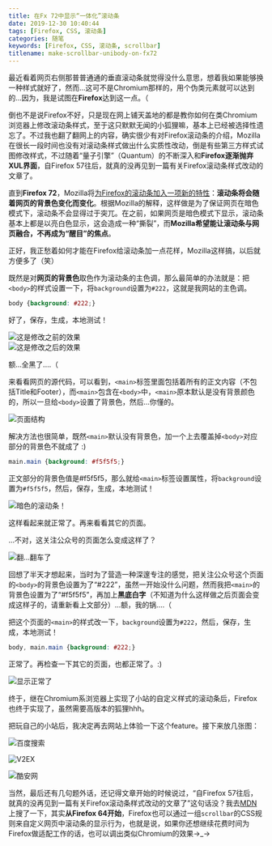```yaml
---
title: 在Fx 72中显示“一体化”滚动条
date: 2019-12-30 10:40:44
tags: [Firefox, CSS, 滚动条]
categories: 随笔
keywords: [Firefox, CSS, 滚动条, scrollbar]
titlename: make-scrollbar-unibody-on-fx72
---
```

最近看着网页右侧那普普通通的垂直滚动条就觉得没什么意思，想着我如果能够换一种样式就好了，然而...这可不是Chromium那样的，用个伪类元素就可以达到的...因为，我是试图在**Firefox**达到这一点。（  <!-- more -->

倒也不是说Firefox不好，只是现在网上铺天盖地的都是教你如何在类Chromium浏览器上修改滚动条样式，至于这只默默无闻的小狐狸嘛，基本上已经被选择性遗忘了。不过我也翻了翻网上的内容，确实很少有对Firefox滚动条的介绍，Mozilla在很长一段时间也没有对滚动条样式做出什么实质性改动，倒是有些第三方样式试图修改样式，不过随着“量子引擎”（Quantum）的不断深入和**Firefox逐渐抛弃XUL界面**，自Firefox 57往后，就真的没再见到一篇有关Firefox滚动条样式改动的文章了。  

直到**Firefox 72**，Mozilla将[为Firefox的滚动条加入一项新的特性](https://www.ithome.com/0/456/596.htm)：**滚动条将会随着网页的背景色变化而变化**。根据Mozilla的解释，这样做是为了保证网页在暗色模式下，滚动条不会显得过于突兀。在之前，如果网页是暗色模式下显示，滚动条基本上都是以亮白色显示，这会造成一种“撕裂”，而**Mozilla希望能让滚动条与网页融合，不再成为“醒目”的焦点**。  

正好，我正愁着如何才能在Firefox给滚动条加一点花样，Mozilla这样搞，以后就方便多了（笑）  

既然是对**网页的背景色**取色作为滚动条的主色调，那么最简单的办法就是：把`<body>`的样式设置一下，将`background`设置为`#222`，这就是我网站的主色调。  

```css
body {background: #222;}
```

好了，保存，生成，本地测试！  

![这是修改之前的效果](https://storage.live.com/items/5582C1D07E2893FB!143456?authkey=APiqr1tjl5KIc1Q)   
![这是修改之后的效果](https://storage.live.com/items/5582C1D07E2893FB!143457?authkey=APiqr1tjl5KIc1Q)  

额...全黑了....（  

来看看网页的源代码，可以看到，`<main>`标签里面包括着所有的正文内容（不包括Title和Footer），而`<main>`包含在`<body>`中，`<main>`原本默认是没有背景颜色的，所以一旦给`<body>`设置了背景色，然后...你懂的。  

![页面结构](https://storage.live.com/items/5582C1D07E2893FB!143458?authkey=APiqr1tjl5KIc1Q)  

解决方法也很简单，既然`<main>`默认没有背景色，加一个上去覆盖掉`<body>`对应部分的背景色不就成了 :)   

 ```css
main.main {background: #f5f5f5;}
 ```

正文部分的背景色值是#f5f5f5，那么就给`<main>`标签设置属性，将`background`设置为`#f5f5f5`，然后，保存，生成，本地测试！ 

![暗色的滚动条！](https://storage.live.com/items/5582C1D07E2893FB!143459?authkey=APiqr1tjl5KIc1Q)

这样看起来就正常了。再来看看其它的页面。  

...不对，这关注公众号的页面怎么变成这样了？  

![翻...翻车了](https://storage.live.com/items/5582C1D07E2893FB!143460?authkey=APiqr1tjl5KIc1Q)

回想了半天才想起来，当时为了营造一种深邃专注的感觉，把关注公众号这个页面的`<body>`的背景色设置为了“#222”，虽然一开始没什么问题，然而我把`<main>`的背景色设置为了“#f5f5f5”，再加上**黑底白字**（不知道为什么这样做之后页面会变成这样子的，请重新看上文部分）...额，我的锅....（  

把这个页面的`<main>`的样式改一下，`background`设置为`#222`，然后，保存，生成，本地测试！  

```css
body, main.main {background: #222;}
```

正常了。再检查一下其它的页面，也都正常了。:)  

![显示正常了](https://storage.live.com/items/5582C1D07E2893FB!143461?authkey=APiqr1tjl5KIc1Q)

终于，继在Chromium系浏览器上实现了小站的自定义样式的滚动条后，Firefox也终于实现了，虽然需要高版本的狐狸hhh。  

把玩自己的小站后，我决定再去网站上体验一下这个feature。接下来放几张图：  

![百度搜索](https://storage.live.com/items/5582C1D07E2893FB!143462?authkey=APiqr1tjl5KIc1Q)   

![V2EX](https://storage.live.com/items/5582C1D07E2893FB!143463?authkey=APiqr1tjl5KIc1Q)

![酷安网](https://storage.live.com/items/5582C1D07E2893FB!143464?authkey=APiqr1tjl5KIc1Q)

当然，最后还有几句题外话，还记得文章开始的时候说过，“自Firefox 57往后，就真的没再见到一篇有关Firefox滚动条样式改动的文章了”这句话没？我去[MDN](https://developer.mozilla.org/zh-CN/docs/Web/CSS/CSS_Scrollbars)上搜了一下，其实**从Firefox 64开始**，Firefox也可以通过一组`scrollbar`的CSS规则来自定义网页中滚动条的显示行为，也就是说，如果你还想继续花费时间为Firefox做适配工作的话，也可以调出类似Chromium的效果→_→

<style>div.post-body br {display: none}</style>
